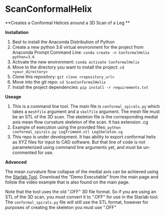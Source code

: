 # ScanConformalHelix

**Creates a Conformal Helices around a 3D Scan of a Leg
**

**Installation**

1. Best to install the Anaconda Distribution of Python
2. Create a new python 3.6 virtual environment for the project from Anaconda Prompt Command Line: `conda create -n ConformalHelix python=3.6`
3. Activate the new environment: `conda activate ConformalHelix`
4. Move to the directory you want to install the project: `cd <your_directory>`
5. Clone this repository: `git clone <repository_url>`
6. Move into the git repo: `cd ScanConformalHelix`
7. Install the project dependencies: `pip install -r requirements.txt`


**Useage**

1. This is a command line tool. The main file is `conformal_spirals.py` which takes a `meshfile` argument and a `skelfile` argument. The mesh file must be an STL of the 3D scan. The skeleton file is the corresponding medial axis mean flow curvature skeleton of the scan. It has extension .cg
2. Example of execution using the provided files: `python conformal_spirals.py LegTrimmed.stl LegSkeleton.cg`
3. This repo is under development. It has ability to export conformal helix as XYZ files for input to CAD software. But that line of code is not parameterized using command line arguments yet, and must be un-commented for use.

**Advanced**

The mean curvature flow collapse of the medial axis can be achieved using the [Starlab Tool](https://github.com/taiya/starlab-mcfskel). Download the "Demo Executable" from the main page and follow the video example that is also found on the main page.

Note that the tool uses the old ".OFF" 3D file format. So if you are using an STL of the 3D scan, you must convert it to ".OFF" for use in the Starlab tool. The `conformal_spirals.py` file will still use the STL format, however for purposes of creating the skeleton you must use ".OFF"
